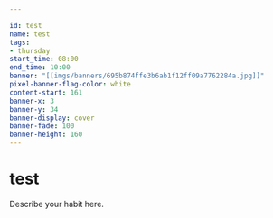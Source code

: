 ```yaml
---

id: test
name: test
tags:
- thursday
start_time: 08:00
end_time: 10:00
banner: "[[imgs/banners/695b874ffe3b6ab1f12ff09a7762284a.jpg]]"
pixel-banner-flag-color: white
content-start: 161
banner-x: 3
banner-y: 34
banner-display: cover
banner-fade: 100
banner-height: 160
---
```

# test

Describe your habit here.
